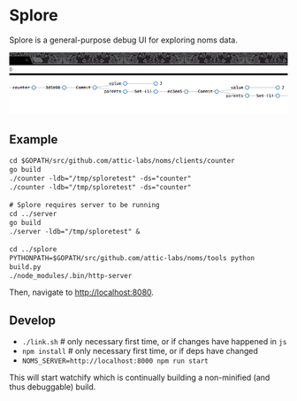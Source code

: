 # Splore

Splore is a general-purpose debug UI for exploring noms data.

![splore and counter](screenshot.png)

## Example

```
cd $GOPATH/src/github.com/attic-labs/noms/clients/counter
go build
./counter -ldb="/tmp/sploretest" -ds="counter"
./counter -ldb="/tmp/sploretest" -ds="counter"

# Splore requires server to be running
cd ../server
go build
./server -ldb="/tmp/sploretest" &

cd ../splore
PYTHONPATH=$GOPATH/src/github.com/attic-labs/noms/tools python build.py
./node_modules/.bin/http-server
```

Then, navigate to [http://localhost:8080](http://localhost:8080).


## Develop

* `./link.sh`  # only necessary first time, or if changes have happened in `js`
* `npm install`  # only necessary first time, or if deps have changed
* `NOMS_SERVER=http://localhost:8000 npm run start`

This will start watchify which is continually building a non-minified (and thus debuggable) build.
